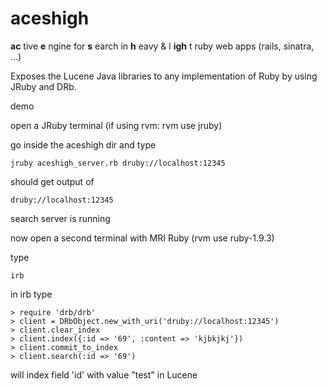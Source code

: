 aceshigh
========

**ac** tive **e** ngine for **s** earch in **h** eavy &amp; l **igh** t ruby web apps (rails, sinatra, ...)

Exposes the Lucene Java libraries to any implementation of Ruby by using JRuby and DRb.


demo

open a JRuby terminal (if using rvm: rvm use jruby)

go inside the aceshigh dir and type

```
jruby aceshigh_server.rb druby://localhost:12345 
```

should get output of

```
druby://localhost:12345
```

search server is running

now open a second terminal with MRI Ruby (rvm use ruby-1.9.3)

type

```
irb
```

in irb type

```
> require 'drb/drb'
> client = DRbObject.new_with_uri('druby://localhost:12345')
> client.clear_index
> client.index({:id => '69', :content => 'kjbkjkj'})
> client.commit_to_index
> client.search(:id => '69')
```

will index field 'id' with value "test" in Lucene
